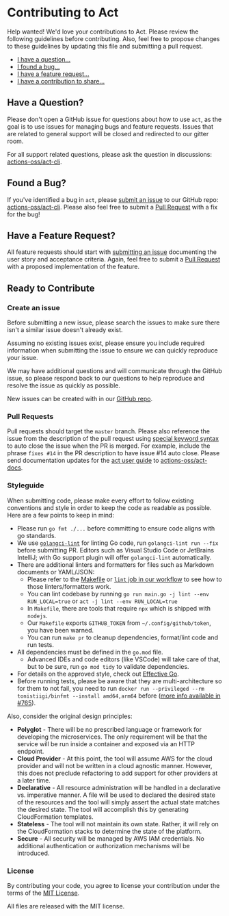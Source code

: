# Contributing to Act

Help wanted! We'd love your contributions to Act. Please review the following guidelines before contributing. Also, feel free to propose changes to these guidelines by updating this file and submitting a pull request.

- [I have a question...](#questions)
- [I found a bug...](#bugs)
- [I have a feature request...](#features)
- [I have a contribution to share...](#process)

## <a id="questions"></a> Have a Question?

Please don't open a GitHub issue for questions about how to use `act`, as the goal is to use issues for managing bugs and feature requests. Issues that are related to general support will be closed and redirected to our gitter room.

For all support related questions, please ask the question in discussions: [actions-oss/act-cli](https://github.com/actions-oss/act-cli/discussions).

## <a id="bugs"></a> Found a Bug?

If you've identified a bug in `act`, please [submit an issue](#issue) to our GitHub repo: [actions-oss/act-cli](https://github.com/actions-oss/act-cli/issues/new). Please also feel free to submit a [Pull Request](#pr) with a fix for the bug!

## <a id="features"></a> Have a Feature Request?

All feature requests should start with [submitting an issue](#issue) documenting the user story and acceptance criteria. Again, feel free to submit a [Pull Request](#pr) with a proposed implementation of the feature.

## <a id="process"></a> Ready to Contribute

### <a id="issue"></a> Create an issue

Before submitting a new issue, please search the issues to make sure there isn't a similar issue doesn't already exist.

Assuming no existing issues exist, please ensure you include required information when submitting the issue to ensure we can quickly reproduce your issue.

We may have additional questions and will communicate through the GitHub issue, so please respond back to our questions to help reproduce and resolve the issue as quickly as possible.

New issues can be created with in our [GitHub repo](https://github.com/actions-oss/act-cli/issues/new).

### <a id="pr"></a>Pull Requests

Pull requests should target the `master` branch. Please also reference the issue from the description of the pull request using [special keyword syntax](https://help.github.com/articles/closing-issues-via-commit-messages/) to auto close the issue when the PR is merged. For example, include the phrase `fixes #14` in the PR description to have issue #14 auto close. Please send documentation updates for the [act user guide](https://actions-oss.github.io/act-docs/) to [actions-oss/act-docs](https://github.com/actions-oss/act-docs).

### <a id="style"></a> Styleguide

When submitting code, please make every effort to follow existing conventions and style in order to keep the code as readable as possible. Here are a few points to keep in mind:

- Please run `go fmt ./...` before committing to ensure code aligns with go standards.
- We use [`golangci-lint`](https://golangci-lint.run/) for linting Go code, run `golangci-lint run --fix` before submitting PR. Editors such as Visual Studio Code or JetBrains IntelliJ; with Go support plugin will offer `golangci-lint` automatically.
- There are additional linters and formatters for files such as Markdown documents or YAML/JSON:
  - Please refer to the [Makefile](Makefile) or [`lint` job in our workflow](.github/workflows/checks.yml) to see how to those linters/formatters work.
  - You can lint codebase by running `go run main.go -j lint --env RUN_LOCAL=true` or `act -j lint --env RUN_LOCAL=true`
  - In `Makefile`, there are tools that require `npx` which is shipped with `nodejs`.
  - Our `Makefile` exports `GITHUB_TOKEN` from `~/.config/github/token`, you have been warned.
  - You can run `make pr` to cleanup dependencies, format/lint code and run tests.
- All dependencies must be defined in the `go.mod` file.
  - Advanced IDEs and code editors (like VSCode) will take care of that, but to be sure, run `go mod tidy` to validate dependencies.
- For details on the approved style, check out [Effective Go](https://golang.org/doc/effective_go.html).
- Before running tests, please be aware that they are multi-architecture so for them to not fail, you need to run `docker run --privileged --rm tonistiigi/binfmt --install amd64,arm64` before ([more info available in #765](https://github.com/nektos/act/issues/765)).

Also, consider the original design principles:

- **Polyglot** - There will be no prescribed language or framework for developing the microservices. The only requirement will be that the service will be run inside a container and exposed via an HTTP endpoint.
- **Cloud Provider** - At this point, the tool will assume AWS for the cloud provider and will not be written in a cloud agnostic manner. However, this does not preclude refactoring to add support for other providers at a later time.
- **Declarative** - All resource administration will be handled in a declarative vs. imperative manner. A file will be used to declared the desired state of the resources and the tool will simply assert the actual state matches the desired state. The tool will accomplish this by generating CloudFormation templates.
- **Stateless** - The tool will not maintain its own state. Rather, it will rely on the CloudFormation stacks to determine the state of the platform.
- **Secure** - All security will be managed by AWS IAM credentials. No additional authentication or authorization mechanisms will be introduced.

### License

By contributing your code, you agree to license your contribution under the terms of the [MIT License](LICENSE).

All files are released with the MIT license.
